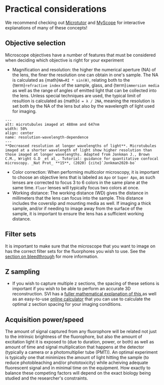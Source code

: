 # Practical considerations

We recommend checking out [Microtutor](https://microtutor.globalbioimaging.org/) and [MyScope](https://myscope.training/) for interactive explanations of many of these concepts!

## Objective selection

Microscope objectives have a number of features that must be considered when deciding which objective is right for your experiment

- Magnification and resolution: the higher the numerical aperture (NA) of the lens, the finer the resolution one can obtain in one's sample. The NA is calculated as {math}`NA=RI * sin(θ)`, relating both to the {term}`refractive index` of the sample, glass, and {term}`immersion media` as well as the range of angles of emitted light that can be collected into the lens. Unless special techniques are used, the typical limit of resultion is calculated as {math}`d = λ / 2NA`, meaning the resolution is set both by the NA of the lens but also by the wavelength of light used for imaging. 

```{figure} ../images/wavelength_resolution.png
---
alt: microtubules imaged at 488nm and 647nm 
width: 50%
align: center
name: resolution-wavelength-dependence
---
**Decreased resolution at longer wavelengths of light**. Microtubules imaged at a shorter wavelength of light show higher resolution than those imaged at longer wavelengths. Adapted from Jonkman J., Brown C.M., Wright G.D _et al_. Tutorial: guidance for quantitative confocal microscopy. _Nat Prot_ **15**, (2020) {cite}`Jonkman2020-bo`
```

- Color correction: When performing multicolor microscopy, it is important to choose an objective lens that is labeled as `Apo` or `Super Apo`, as such lenses are corrected to focus 3 to 6 colors in the same plane at the same time. `Fluor` lenses will typically focus two colors at once. 
- Working distance: The working distance (WD) gives the distance in millimeters that the lens can focus into the sample. This distance includes the coverslip and mounting media as well. If imaging a thick sample, and/or if needing to image away from the surface of the sample, it is important to ensure the lens has a sufficient working distance. 

## Filter sets

It is important to make sure that the microscope that you want to image on has the correct filter sets for the fluorphores you wish to use. See the [section on bleedthrough](content/bleedthrough) for more information. 

## Z sampling

- If you wish to capture multiple z sections, the spacing of these setions is important if you wish to be able to perform an accurate 3D reconstruction. SVI has a [fuller mathematical explanation of this](https://svi.nl/NyquistRate),as well as an easy-to-use [online calculator](https://svi.nl/NyquistCalculator) that you can use to calculate the optimal z section spacing for your imaging conditions.

## Acquisition power/speed

The amount of signal captured from any fluorophore will be related not just to the intrinsic brightness of the fluorophore, but also the amount of excitation light it is exposed to (due to duration, power, or both) as well as amount of time and signal multiplication that happens at the detector (typically a camera or a photomultiplier tube (PMT)). An optimal experiment is typically one that minimizes the amount of light hitting the sample (to reduce photobleaching and/or phototoxicity) while acheiving adequate fluorescent signal and in minimal time on the equipment. How exactly to balance these competing factors will depend on the exact biology being studied and the researcher's constraints.

<!-- 
Commented out text not shown on the page

 -->